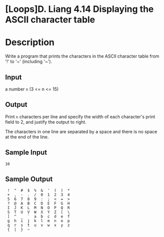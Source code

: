 # [Loops]D. Liang 4.14 Displaying the ASCII character table

# Description
Write a program that prints the characters in the ASCII character table from '!' to '~' (including '~').

## Input 
a number `n` (3 <= n <= 15)

## Output
Print `n` characters per line and specify the width of each character's print field to 2, and justify the output to right.

The characters in one line are separated by a space and there is no space at the end of the line.

## Sample Input
```
10
```
## Sample Output
```
 !  "  #  $  %  &  '  (  )  *
 +  ,  -  .  /  0  1  2  3  4
 5  6  7  8  9  :  ;  <  =  >
 ?  @  A  B  C  D  E  F  G  H
 I  J  K  L  M  N  O  P  Q  R
 S  T  U  V  W  X  Y  Z  [  \
 ]  ^  _  `  a  b  c  d  e  f
 g  h  i  j  k  l  m  n  o  p
 q  r  s  t  u  v  w  x  y  z
 {  |  }  ~
```
